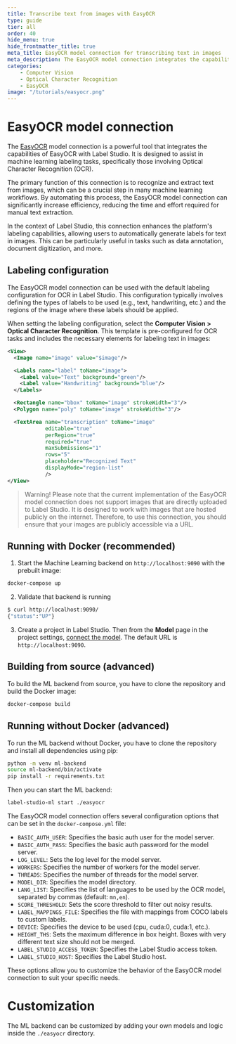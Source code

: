 ```yaml
---
title: Transcribe text from images with EasyOCR
type: guide
tier: all
order: 40
hide_menu: true
hide_frontmatter_title: true
meta_title: EasyOCR model connection for transcribing text in images
meta_description: The EasyOCR model connection integrates the capabilities of EasyOCR with Label Studio to assist in machine learning labeling tasks involving Optical Character Recognition (OCR).
categories:
    - Computer Vision
    - Optical Character Recognition
    - EasyOCR
image: "/tutorials/easyocr.png"
---
```


<!--
---
title: Transcribe text from images with EasyOCR
type: guide
tier: all
order: 40
hide_menu: true
hide_frontmatter_title: true
meta_title: EasyOCR model connection for transcribing text in images
meta_description: The EasyOCR model connection integrates the capabilities of EasyOCR with Label Studio to assist in machine learning labeling tasks involving Optical Character Recognition (OCR).
categories:
    - Computer Vision
    - Optical Character Recognition
    - EasyOCR
image: "/tutorials/easyocr.png"
---
-->

# EasyOCR model connection

The [EasyOCR](https://github.com/JaidedAI/EasyOCR) model connection is a powerful tool that integrates the capabilities of EasyOCR with Label Studio. It is designed to assist in machine learning labeling tasks, specifically those involving Optical Character Recognition (OCR). 

The primary function of this connection is to recognize and extract text from images, which can be a crucial step in many machine learning workflows. By automating this process, the EasyOCR model connection can significantly increase efficiency, reducing the time and effort required for manual text extraction.

In the context of Label Studio, this connection enhances the platform's labeling capabilities, allowing users to automatically generate labels for text in images. This can be particularly useful in tasks such as data annotation, document digitization, and more.

## Labeling configuration

The EasyOCR model connection can be used with the default labeling configuration for OCR in Label Studio. This configuration typically involves defining the types of labels to be used (e.g., text, handwriting, etc.) and the regions of the image where these labels should be applied.

When setting the labeling configuration, select the **Computer Vision > Optical Character Recognition**. This template is pre-configured for OCR tasks and includes the necessary elements for labeling text in images:

```xml
<View>
  <Image name="image" value="$image"/>

  <Labels name="label" toName="image">
    <Label value="Text" background="green"/>
    <Label value="Handwriting" background="blue"/>
  </Labels>

  <Rectangle name="bbox" toName="image" strokeWidth="3"/>
  <Polygon name="poly" toName="image" strokeWidth="3"/>

  <TextArea name="transcription" toName="image"
            editable="true"
            perRegion="true"
            required="true"
            maxSubmissions="1"
            rows="5"
            placeholder="Recognized Text"
            displayMode="region-list"
            />
</View>
```


> Warning! Please note that the current implementation of the EasyOCR model connection does not support images that are directly uploaded to Label Studio. It is designed to work with images that are hosted publicly on the internet. Therefore, to use this connection, you should ensure that your images are publicly accessible via a URL.


## Running with Docker (recommended)

1. Start the Machine Learning backend on `http://localhost:9090` with the prebuilt image:

```bash
docker-compose up
```

2. Validate that backend is running

```bash
$ curl http://localhost:9090/
{"status":"UP"}
```

3. Create a project in Label Studio. Then from the **Model** page in the project settings, [connect the model](https://labelstud.io/guide/ml#Connect-the-model-to-Label-Studio). The default URL is `http://localhost:9090`.


## Building from source (advanced)

To build the ML backend from source, you have to clone the repository and build the Docker image:

```bash
docker-compose build
```

## Running without Docker (advanced)

To run the ML backend without Docker, you have to clone the repository and install all dependencies using pip:

```bash
python -m venv ml-backend
source ml-backend/bin/activate
pip install -r requirements.txt
```

Then you can start the ML backend:

```bash
label-studio-ml start ./easyocr
```

The EasyOCR model connection offers several configuration options that can be set in the `docker-compose.yml` file:

- `BASIC_AUTH_USER`: Specifies the basic auth user for the model server.
- `BASIC_AUTH_PASS`: Specifies the basic auth password for the model server.
- `LOG_LEVEL`: Sets the log level for the model server.
- `WORKERS`: Specifies the number of workers for the model server.
- `THREADS`: Specifies the number of threads for the model server.
- `MODEL_DIR`: Specifies the model directory.
- `LANG_LIST`: Specifies the list of languages to be used by the OCR model, separated by commas (default: `mn,en`). 
- `SCORE_THRESHOLD`: Sets the score threshold to filter out noisy results.
- `LABEL_MAPPINGS_FILE`: Specifies the file with mappings from COCO labels to custom labels.
- `DEVICE`: Specifies the device to be used (cpu, cuda:0, cuda:1, etc.).
- `HEIGHT_THS`: Sets the maximum difference in box height. Boxes with very different text size should not be merged.
- `LABEL_STUDIO_ACCESS_TOKEN`: Specifies the Label Studio access token.
- `LABEL_STUDIO_HOST`: Specifies the Label Studio host.

These options allow you to customize the behavior of the EasyOCR model connection to suit your specific needs.

# Customization

The ML backend can be customized by adding your own models and logic inside the `./easyocr` directory.